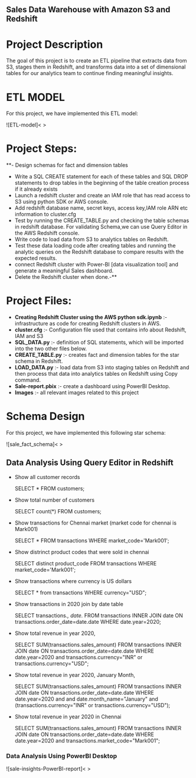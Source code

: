 ## Sales Data Warehouse with Amazon S3 and Redshift

# Project Description
The goal of this project is to create an ETL pipeline that extracts data from S3, stages them in Redshift, and transforms data into a set of dimensional tables for our analytics team to continue finding meaningful insights.

# ETL MODEL
For this project, we have implemented this ETL model:

![ETL-model]< >

# Project Steps:

**- Design schemas for fact and dimension tables
- Write a SQL CREATE statement for each of these tables and SQL DROP statements to drop tables in the beginning of the table creation process if it already exists 
- Launch a redshift cluster and create an IAM role that has read access to S3 using python SDK or AWS console.
- Add redshift database name, secret keys, access key,IAM role ARN etc information to cluster.cfg
- Test by running the CREATE_TABLE.py and checking the table schemas in redshift database. For validating Schema,we can use Query Editor in the AWS Redshift console. 
- Write code to load data from S3 to analytics tables on Redshift.
- Test these data loading code after creating tables and running the analytic queries on the Redshift database to compare results with the expected results.
- connect Redshift cluster with Power-BI [data visualization tool] and generate a meaningful Sales dashboard.
- Delete the Redshift cluster when done.-**

# Project Files:

- **Creating Redshift Cluster using the AWS python sdk.ipynb** :- infrastructure as code for creating Redshift clusters in AWS.
- **cluster.cfg** :- Configuration file used that contains info about Redshift, IAM and S3
- **SQL_DATA.py** :- definition of SQL statements, which will be imported into the two other files below.
- **CREATE_TABLE.py** :- creates fact and dimension tables for the star schema in Redshift.
- **LOAD_DATA.py** :-  load data from S3 into staging tables on Redshift and then process that data into analytics tables on Redshift using Copy command.
- **Sale-report.pbix** :- create a dashboard using PowerBI Desktop.
- **Images** :- all relevant images related to this project 

# Schema Design
For this project, we have implemented this following star schema:

![sale_fact_schema]< >


## Data Analysis Using Query Editor in Redshift

* Show all customer records

    SELECT * FROM customers;

* Show total number of customers

    SELECT count(*) FROM customers;

* Show transactions for Chennai market (market code for chennai is Mark001)

    SELECT * FROM transactions WHERE market_code='Mark001';

* Show distrinct product codes that were sold in chennai

    SELECT distinct product_code 
    FROM transactions WHERE market_code='Mark001';

* Show transactions where currency is US dollars

    SELECT * from transactions WHERE currency="USD";

* Show transactions in 2020 join by date table

    SELECT transactions.*, date.* 
    FROM transactions 
    INNER JOIN date ON transactions.order_date=date.date 
    WHERE date.year=2020;

* Show total revenue in year 2020,

    SELECT SUM(transactions.sales_amount) 
    FROM transactions 
    INNER JOIN date ON transactions.order_date=date.date 
    WHERE date.year=2020 and transactions.currency="INR" or transactions.currency="USD";
	
* Show total revenue in year 2020, January Month,

    SELECT SUM(transactions.sales_amount) 
    FROM transactions 
    INNER JOIN date ON transactions.order_date=date.date 
    WHERE date.year=2020 and and date.month_name="January" and (transactions.currency="INR" or transactions.currency="USD");

* Show total revenue in year 2020 in Chennai

    SELECT SUM(transactions.sales_amount) 
    FROM transactions 
    INNER JOIN date ON transactions.order_date=date.date 
    WHERE date.year=2020 and transactions.market_code="Mark001";


### Data Analysis Using PowerBI Desktop

![sale-insights-PowerBI-report]< >